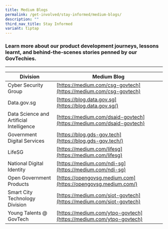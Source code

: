 ```yaml
---
title: Medium Blogs
permalink: /get-involved/stay-informed/medium-blogs/
description: ""
third_nav_title: Stay Informed
variant: tiptap
---
```

### Learn more about our product development journeys, lessons learnt, and behind-the-scenes stories penned by our GovTechies.

* * *

| Division | Medium Blog |
| --- | --- |
| Cyber Security Group | [https://medium.com/csg-govtech](https://medium.com/csg-govtech) |
| Data.gov.sg | [https://blog.data.gov.sg](https://blog.data.gov.sg/) |
| Data Science and Artificial Intelligence | [https://medium.com/dsaid-govtech](https://medium.com/dsaid-govtech) |
| Government Digital Services | [https://blog.gds-gov.tech](https://blog.gds-gov.tech/) |
| LifeSG | [https://medium.com/lifesg](https://medium.com/lifesg) |
| National Digital Identity | [https://medium.com/ndi-sg](https://medium.com/ndi-sg) |
| Open Government Products | [https://opengovsg.medium.com](https://opengovsg.medium.com/) |
| Smart City Technology Division | [https://medium.com/siot-govtech](https://medium.com/siot-govtech) |
| Young Talents @ GovTech | [https://medium.com/ytpo-govtech](https://medium.com/ytpo-govtech) |